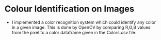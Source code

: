 # Colour Identification on Images

   - I implemented a color recognition system which could identify any color in a given image. This is done by OpenCV by comparing R,G,B values from the pixel to a color dataframe given in the Colors.csv file.
